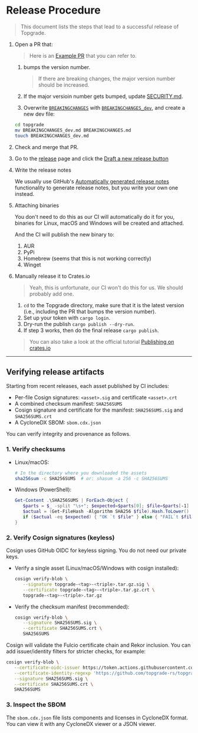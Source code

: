 # Release Procedure

> This document lists the steps that lead to a successful release of Topgrade.

1. Open a PR that:

   > Here is an [Example PR](https://github.com/topgrade-rs/topgrade/pull/652)
   > that you can refer to.

   1. bumps the version number.

      > If there are breaking changes, the major version number should be increased.

   2. If the major versioin number gets bumped, update [SECURITY.md][SECURITY_file_link].

      [SECURITY_file_link]: https://github.com/topgrade-rs/topgrade/blob/main/SECURITY.md

   3. Overwrite [`BREAKINGCHANGES`][breaking_changes] with
      [`BREAKINGCHANGES_dev`][breaking_changes_dev], and create a new dev file:

   ```sh
   cd topgrade
   mv BREAKINGCHANGES_dev.md BREAKINGCHANGES.md
   touch BREAKINGCHANGES_dev.md
   ```

      [breaking_changes_dev]: https://github.com/topgrade-rs/topgrade/blob/main/BREAKINGCHANGES_dev.md
      [breaking_changes]: https://github.com/topgrade-rs/topgrade/blob/main/BREAKINGCHANGES.md

2. Check and merge that PR.

3. Go to the [release](https://github.com/topgrade-rs/topgrade/releases) page
   and click the [Draft a new release button](https://github.com/topgrade-rs/topgrade/releases/new)

4. Write the release notes

   We usually use GitHub's [Automatically generated release notes][auto_gen_release_notes]
   functionality to generate release notes, but you write your own one instead.

   [auto_gen_release_notes]: https://docs.github.com/en/repositories/releasing-projects-on-github/automatically-generated-release-notes

5. Attaching binaries

   You don't need to do this as our CI will automatically do it for you,
   binaries for Linux, macOS and Windows will be created and attached.

   And the CI will publish the new binary to:

   1. AUR
   2. PyPi
   3. Homebrew (seems that this is not working correctly)
   4. Winget

6. Manually release it to Crates.io

   > Yeah, this is unfortunate, our CI won't do this for us. We should probably add one.

   1. `cd` to the Topgrade directory, make sure that it is the latest version
      (i.e., including the PR that bumps the version number).
   2. Set up your token with `cargo login`.
   3. Dry-run the publish `cargo publish --dry-run`.
   4. If step 3 works, then do the final release `cargo publish`.

   > You can also take a look at the official tutorial [Publishing on crates.io][doc]
   >
   > [doc]: https://doc.rust-lang.org/cargo/reference/publishing.html

---

## Verifying release artifacts

Starting from recent releases, each asset published by CI includes:

- Per-file Cosign signatures: `<asset>.sig` and certificate `<asset>.crt`
- A combined checksum manifest: `SHA256SUMS`
- Cosign signature and certificate for the manifest: `SHA256SUMS.sig` and `SHA256SUMS.crt`
- A CycloneDX SBOM: `sbom.cdx.json`

You can verify integrity and provenance as follows.

### 1. Verify checksums

- Linux/macOS:

   ```sh
   # In the directory where you downloaded the assets
   sha256sum -c SHA256SUMS  # or: shasum -a 256 -c SHA256SUMS
   ```

- Windows (PowerShell):

   ```powershell
   Get-Content .\SHA256SUMS | ForEach-Object {
      $parts = $_ -split "\s+"; $expected=$parts[0]; $file=$parts[-1]
      $actual = (Get-FileHash -Algorithm SHA256 $file).Hash.ToLower()
      if ($actual -eq $expected) { "OK `t $file" } else { "FAIL`t $file" }
   }
   ```

### 2. Verify Cosign signatures (keyless)

Cosign uses GitHub OIDC for keyless signing. You do not need our private keys.

- Verify a single asset (Linux/macOS/Windows with cosign installed):

   ```sh
   cosign verify-blob \
      --signature topgrade-<tag>-<triple>.tar.gz.sig \
      --certificate topgrade-<tag>-<triple>.tar.gz.crt \
      topgrade-<tag>-<triple>.tar.gz
   ```

- Verify the checksum manifest (recommended):

   ```sh
   cosign verify-blob \
      --signature SHA256SUMS.sig \
      --certificate SHA256SUMS.crt \
      SHA256SUMS
   ```

Cosign will validate the Fulcio certificate chain and Rekor inclusion. You can add issuer/identity filters for stricter checks, for example:

```sh
cosign verify-blob \
   --certificate-oidc-issuer https://token.actions.githubusercontent.com \
   --certificate-identity-regexp 'https://github.com/topgrade-rs/topgrade/.+' \
   --signature SHA256SUMS.sig \
   --certificate SHA256SUMS.crt \
   SHA256SUMS
```

### 3. Inspect the SBOM

The `sbom.cdx.json` file lists components and licenses in CycloneDX format. You can view it with any CycloneDX viewer or a JSON viewer.


